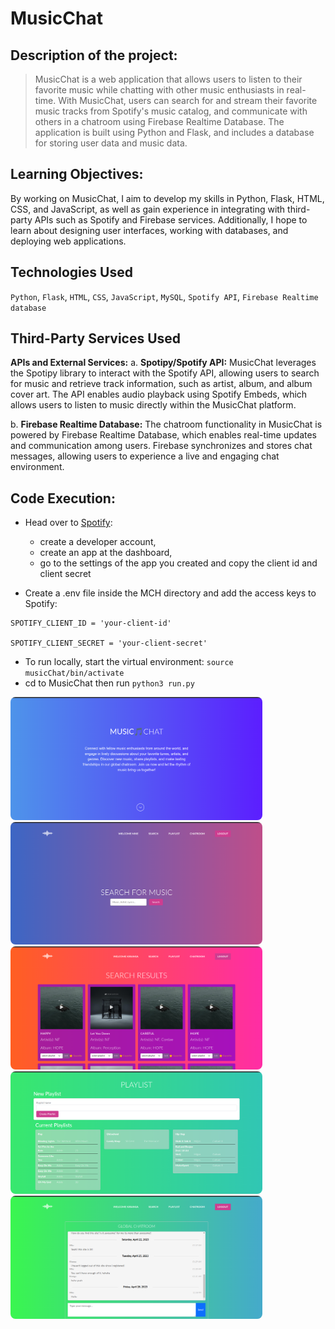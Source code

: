 # MusicChat
## Description of the project: 
> MusicChat is a web application that allows users to listen to their favorite music while chatting with other music enthusiasts in real-time. With MusicChat, users can search for and stream their favorite music tracks from Spotify's music catalog, and communicate with others in a chatroom using Firebase Realtime Database. The application is built using Python and Flask, and includes a database for storing user data and music data.

## Learning Objectives:
By working on MusicChat, I aim to develop my skills in Python, Flask, HTML, CSS, and JavaScript, as well as gain experience in integrating with third-party APIs such as Spotify and Firebase services. Additionally, I hope to learn about designing user interfaces, working with databases, and deploying web applications.

## Technologies Used
`Python`, `Flask`, `HTML`, `CSS`, `JavaScript`, `MySQL`, `Spotify API`, `Firebase Realtime database`

## Third-Party Services Used
**APIs and External Services:**
a. **Spotipy/Spotify API:** MusicChat leverages the Spotipy library to interact with the Spotify API, allowing users to search for music and retrieve track information, such as artist, album, and album cover art. The API enables audio playback using Spotify Embeds, which allows users to listen to music directly within the MusicChat platform.

b. **Firebase Realtime Database:** The chatroom functionality in MusicChat is powered by Firebase Realtime Database, which enables real-time updates and communication among users. Firebase synchronizes and stores chat messages, allowing users to experience a live and engaging chat environment.

## Code Execution:
- Head over to [Spotify](https://developer.spotify.com/):
    - create a developer account,
    - create an app at the dashboard,
    - go to the settings of the app you created and copy the client id and client secret
    
- Create a .env file inside the MCH directory and add the access keys to Spotify:
```
SPOTIFY_CLIENT_ID = 'your-client-id'

SPOTIFY_CLIENT_SECRET = 'your-client-secret'
```
- To run locally, start the virtual environment:  `source musicChat/bin/activate`
- cd to MusicChat then run `python3 run.py`

<img src='MCH/static/img/img1.png' style='width: 80%; height: auto; border-radius:8px;'>

<img src='MCH/static/img/img2.png' style='width: 80%; height: auto; border-radius:8px;'>

<img src='MCH/static/img/img5.png' style='width: 80%; height: auto; border-radius:8px;'>

<img src='MCH/static/img/img3.png' style='width: 80%; height: auto; border-radius:8px;'>

<img src='MCH/static/img/img4.png' style='width: 80%; height: auto; border-radius:8px;'>
